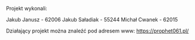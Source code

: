 Projekt wykonali:

Jakub Janusz - 62006
Jakub Saładiak - 55244
Michał Cwanek - 62015

Działający projekt można znaleźć pod adresem www: https://prophet061.pl/
